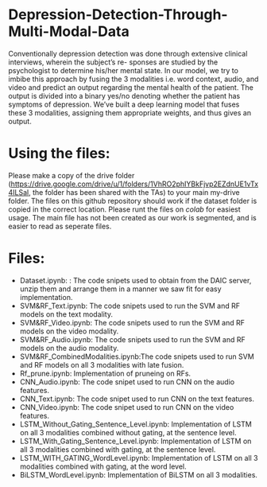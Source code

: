 # Depression-Detection-Through-Multi-Modal-Data

Conventionally depression detection was done through extensive clinical interviews, wherein the subject’s re-
sponses are studied by the psychologist to determine his/her mental state. In our model, we try to imbibe this approach
by fusing the 3 modalities i.e. word context, audio, and video and predict an output regarding the mental health of
the patient. The output is divided into a binary yes/no denoting whether the patient has symptoms of depression. We’ve built a deep learning model that fuses these 3 modalities, assigning them appropriate weights, and thus
gives an output.

# Using the files:
Please make a copy of the drive folder (https://drive.google.com/drive/u/1/folders/1VhRO2phIYBkFjvp2EZdnUE1vTx4ILSal, the folder has been shared with the TAs) to your main my-drive folder. The files on this github repository should work if the dataset folder is copied in the correct location. Please runt the files on *colab* for easiest usage. The main file has not been created as our work is segmented, and is easier to read as seperate files. 

# Files:
* Dataset.ipynb: : The code snipets used to obtain from the DAIC server, unzip them and arrange them in a manner we saw fit for easy implementation.
* SVM&RF_Text.ipynb: The code snipets used to run the SVM and RF models on the text modality.
* SVM&RF_Video.ipynb: The code snipets used to run the SVM and RF models on the video modality.
* SVM&RF_Audio.ipynb: The code snipets used to run the SVM and RF models on the audio modality.
* SVM&RF_CombinedModalities.ipynb:The code snipets used to run SVM and RF models on all 3 modalities with late fusion.
* Rf_prune.ipynb: Implementation of pruneing on RFs. 
* CNN_Audio.ipynb: The code snipet used to run CNN on the audio features. 
* CNN_Text.ipynb: The code snipet used to run CNN on the text features. 
* CNN_Video.ipynb: The code snipet used to run CNN on the video features. 
* LSTM_Without_Gating_Sentence_Level.ipynb: Implementation of LSTM on all 3 modalities combined without gating, at the sentence level. 
* LSTM_With_Gating_Sentence_Level.ipynb: Implementation of LSTM on all 3 modalities combined with gating, at the sentence level. 
* LSTM_WITH_GATING_WordLevel.ipynb: Implementation of LSTM on all 3 modalities combined with gating, at the word level. 
* BiLSTM_WordLevel.ipynb: Implementation of BiLSTM on all 3 modalities. 
